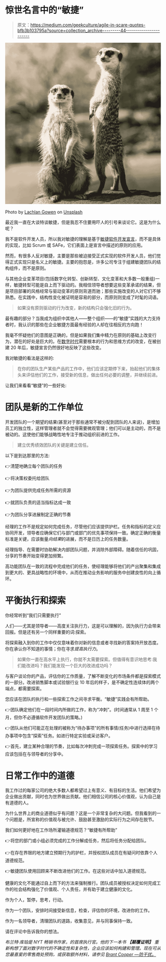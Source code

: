 # 惊世名言中的“敏捷”

> 原文：<https://medium.com/geekculture/agile-in-scare-quotes-bfb3b103795a?source=collection_archive---------44----------------------->

![](img/0fa22c3bf53c38aea8cad6540998ecca.png)

Photo by [Lachlan Gowen](https://unsplash.com/@lachlangowen?utm_source=unsplash&utm_medium=referral&utm_content=creditCopyText) on [Unsplash](https://unsplash.com/s/photos/meerkats?utm_source=unsplash&utm_medium=referral&utm_content=creditCopyText)

最近我一直在大谈特谈敏捷，但是我忍不住要用吓人的引号来谈论它。这是为什么呢？

我不是软件开发人员，所以我对敏捷的理解是基于[敏捷软件开发宣言](https://agilemanifesto.org/)，而不是具体的实现，比如 Scrum 或 SAFe，它们表面上是宣言中描述的原则的应用。

然而，有很多人反对敏捷，主要是那些被迫接受正式实现的软件开发人员，他们觉得正式实现只是名义上的敏捷。主要的抱怨是，许多公司专注于组建敏捷团队的结构组件，而不是原则。

与其他企业变革项目(包括数字化转型、创新转型、文化变革和大多数一般重组)一样，敏捷转型可能是自上而下驱动的。我相信领导者想要这些变革承诺的结果，但是项目部署的风格经常与驱动变革的原则背道而驰；那些实施改变的人对它们不够熟悉。在实践中，结构性变化被证明是容易的部分，而原则则变成了时髦的词语。

> 如果没有原则驱动的行为改变，新的结构只会强化旧的行为。

最有趣的部分？当我成为组织中其他人——整个组织——的“敏捷”实践的大力支持者时，我认识的那些在企业敏捷方面最有经验的人却在往相反的方向跑！

我毫不怀疑他们的意图是正确的，但是如果我们集中精力在原则的基础上改变行为，潜在的好处是巨大的。在[数字时代](https://en.wikipedia.org/wiki/Information_Age)需要根本的行为和思维方式的改变，在被创建 20 年后，敏捷宣言仍然很好地反映了这些改变。

我对敏捷的看法是这样的:

> 在你的团队生产某些产品的工作中，他们应该定期停下来，抬起他们的集体头来评估他们的工作，接受新的信息，做出任何必要的调整，并继续前进。

让我们来看看“敏捷”的一些好处:

# 团队是新的工作单位

开发团队的一个期望的结果(甚至对于那些通常不被分配到团队的人来说)，是增加员工的独立性，这样管理者就不会觉得需要微观管理；他们可以是主动的，而不是被动的。这使他们能够战略性地专注于推动组织前进的工作。

> 建立优秀绩效团队的关键是建立信任。

以下是到达那里的方法:

👉清楚地确立每个团队的任务

👉将决策权委托给团队

👉为团队提供完成任务所需的资源

👉就团队负责的适当指标达成一致

👉为团队分享进展制定正确的节奏

经理的工作不是规定如何完成任务，尽管他们应该提供护栏。任务和指标的定义应协同开发，领导者应确保它们与部门或部门的优先事项保持一致。确定正确的衡量标准是关键，应该衡量*向结果*的进展，而不是日历上的任务数量。

经理指导、在需要时协助解决内部团队问题，并消除外部障碍。随着信任的巩固，分享的节奏开始变得更加频繁。

高功能团队在一致的流程中完成他们的任务，使经理能够将他们的产出聚集和集成到更大的、更具战略性的环境中，从而在推动业务影响的服务中创建良性的向上循环。

# 平衡执行和探索

你经常听到“我们只需要执行”

人们——尤其是领导者——高度关注执行力，这是可以理解的，因为执行力会带来回报。但是还有另一个同样重要的词:探索。

将探索融入到你的工作中仅仅意味着你对新的信息或者寻找新的答案持开放态度。你在承认你不知道的事情；你在寻求*提高执行力*。

> 如果你一直在高水平上执行，你就不太需要探索。但值得有意识地思考:我们能改进吗？我们能发现一个巨大的改进成功吗？

与客户谈论你的产品，评估你的工作质量，了解不断变化的市场条件都是探索模式的一部分。改进销售脚本或试验银行业 10 年后的样子，是不确定性连续体的两个端点，都需要探索。

您应该在团队的执行和一些探索工作之间寻求平衡。“敏捷”实践会有所帮助。

👉团队确定他们在一段时间内所做的工作，称为“冲刺”。(时间通常从 1 周至 1 个月，但你不必遵循软件开发团队的策略。)

👉团队从他们可能正在处理的被称为“待办事项”的所有事情(任务)中进行选择在待办事项中包含“探索”任务。如进行特定实验或采访客户。

👉首先，建立某种合理的节奏，比如每次冲刺完成一项探索任务。探索中的学习应该包括在与领导者的分享中。

# 日常工作中的道德

我工作过的每家公司的绝大多数人都希望过上有意义、有目标的生活。他们希望为企业做出贡献，同时也为世界做出贡献。他们相信公司的核心价值观，认为自己是有道德的人。

为什么世界上的商业道德似乎有问题？这是一个非常复杂的大问题。但我看到的一个问题是，所宣称的价值观与被允许、鼓励甚至激励的实际行为之间存在脱节。

我们如何更好地在工作场所灌输道德规范？“敏捷有所帮助”

👉将您的部门或小组必须完成的工作分解成任务，然后将任务分配给团队。

👉在存在界限的地方建立预期行为的护栏，并授权团队成员在有疑问时依靠个人道德规范。

👉敏捷团队使用回顾来不断改进他们的工作。在这些对话中加入道德规范。

健康的文化不能通过自上而下的方法来强制推行。团队成员被授权决定如何完成工作的社会结构强化了价值观、个人责任，并有助于建立健康的文化。

作为个人，暂停，思考，行动。

作为一个团队，安排时间接受新信息，检查，评估你的环境，改进你的工作。

作为一名领导者，清理团队的道路，收集意见，并与同事保持一致。

请在评论中告诉我你的想法。

*布兰特·库珀是 NYT 畅销书作家，*[](https://movestheneedle.com)**的首席执行官。他的下一本书* ***【颠覆证明】*** *重新构想了面对数字时代的不确定性和复杂性，企业应该如何构建和管理。现在可从您最喜爱的零售商处预购，或获取额外材料，请参见* [*Brant Cooper —防干扰。*](https://brantcooper.com/disruption-proof/)*